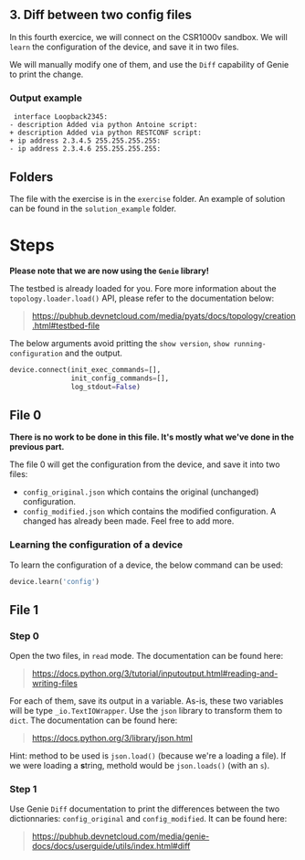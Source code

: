 ## 3. Diff between two config files

In this fourth exercice, we will connect on the CSR1000v sandbox. We will `learn` the configuration of the device, and save it in two files.

We will manually modify one of them, and use the `Diff` capability of Genie to print the change.

### Output example

```
 interface Loopback2345:
- description Added via python Antoine script: 
+ description Added via python RESTCONF script: 
+ ip address 2.3.4.5 255.255.255.255: 
- ip address 2.3.4.6 255.255.255.255: 
```

## Folders

The file with the exercise is in the `exercise` folder. An example of solution can be found in the `solution_example` folder.

# Steps

**Please note that we are now using the `Genie` library!**

The testbed is already loaded for you. Fore more information about the `topology.loader.load()` API, please refer to the documentation below:

> https://pubhub.devnetcloud.com/media/pyats/docs/topology/creation.html#testbed-file


The below arguments avoid pritting the `show version`, `show running-configuration` and the output.

```python
device.connect(init_exec_commands=[],
               init_config_commands=[],
               log_stdout=False)
```

## File 0

**There is no work to be done in this file. It's mostly what we've done in the previous part.**

The file 0 will get the configuration from the device, and save it into two files:
* `config_original.json` which contains the original (unchanged) configuration.
* `config_modified.json` which contains the modified configuration. A changed has already been made. Feel free to add more.

### Learning the configuration of a device

To learn the configuration of a device, the below command can be used:

```python
device.learn('config')
```

## File 1

### Step 0

Open the two files, in `read` mode. The documentation can be found here:

> https://docs.python.org/3/tutorial/inputoutput.html#reading-and-writing-files

For each of them, save its output in a variable. As-is, these two variables will be type `_io.TextIOWrapper`. Use the `json` library to transform them to `dict`. The documentation can be found here:

> https://docs.python.org/3/library/json.html

Hint: method to be used is `json.load()` (because we're a loading a file). If we were loading a **s**tring, methold would be `json.loads()` (with an `s`).

### Step 1

Use Genie `Diff` documentation to print the differences between the two dictionnaries: `config_original` and `config_modified`. It can be found here:

> https://pubhub.devnetcloud.com/media/genie-docs/docs/userguide/utils/index.html#diff